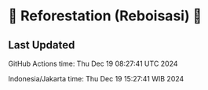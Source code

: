
# 🌳 Reforestation (Reboisasi) 🌲

## Last Updated

GitHub Actions time: Thu Dec 19 08:27:41 UTC 2024

Indonesia/Jakarta time: Thu Dec 19 15:27:41 WIB 2024
